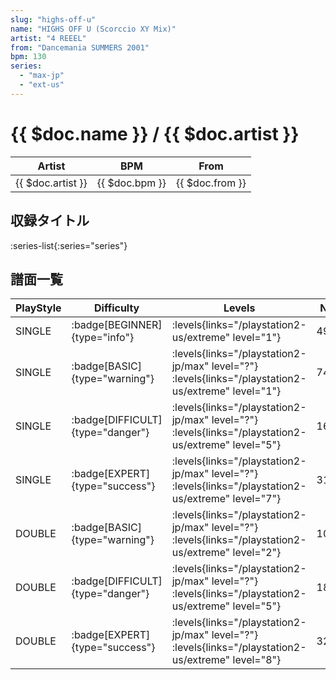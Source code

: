 ```yaml
---
slug: "highs-off-u"
name: "HIGHS OFF U (Scorccio XY Mix)"
artist: "4 REEEL"
from: "Dancemania SUMMERS 2001"
bpm: 130
series:
  - "max-jp"
  - "ext-us"
---
```


# {{ $doc.name }} / {{ $doc.artist }}

|Artist|BPM|From|
|------|---|----|
|{{ $doc.artist }}|{{ $doc.bpm }}|{{ $doc.from }}|

## 収録タイトル

:series-list{:series="series"}

## 譜面一覧

|PlayStyle|Difficulty|Levels|Notes|Movie|
|---------|----------|------|-----|-----|
|SINGLE| :badge[BEGINNER]{type="info"}| :levels{links="/playstation2-us/extreme" level="1"}|49/0||
|SINGLE| :badge[BASIC]{type="warning"}| :levels{links="/playstation2-jp/max" level="?"}  :levels{links="/playstation2-us/extreme" level="1"}|74/2||
|SINGLE| :badge[DIFFICULT]{type="danger"}| :levels{links="/playstation2-jp/max" level="?"}  :levels{links="/playstation2-us/extreme" level="5"}|169/26||
|SINGLE| :badge[EXPERT]{type="success"}| :levels{links="/playstation2-jp/max" level="?"}  :levels{links="/playstation2-us/extreme" level="7"}|316/2||
|DOUBLE| :badge[BASIC]{type="warning"}| :levels{links="/playstation2-jp/max" level="?"}  :levels{links="/playstation2-us/extreme" level="2"}|108/1||
|DOUBLE| :badge[DIFFICULT]{type="danger"}| :levels{links="/playstation2-jp/max" level="?"}  :levels{links="/playstation2-us/extreme" level="5"}|189/25||
|DOUBLE| :badge[EXPERT]{type="success"}| :levels{links="/playstation2-jp/max" level="?"}  :levels{links="/playstation2-us/extreme" level="8"}|323/0||
